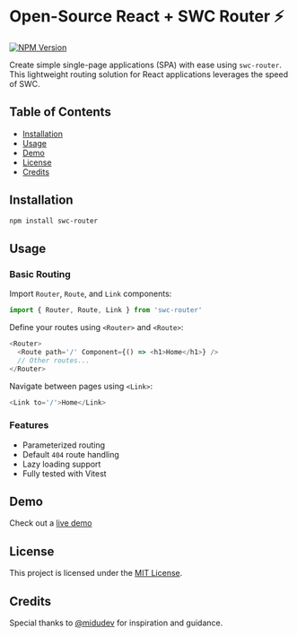 # Open-Source React + SWC Router ⚡️

[![NPM Version](https://img.shields.io/npm/v/swc-router.svg)](https://www.npmjs.com/package/swc-router)

Create simple single-page applications (SPA) with ease using `swc-router`. This lightweight routing solution for React applications leverages the speed of SWC.

## Table of Contents

- [Installation](#installation)
- [Usage](#usage)
- [Demo](#demo)
- [License](#license)
- [Credits](#credits)

## Installation

```bash
npm install swc-router
```

## Usage

### Basic Routing

Import `Router`, `Route`, and `Link` components:

```js
import { Router, Route, Link } from 'swc-router'
```

Define your routes using `<Router>` and `<Route>`:

```js
<Router>
  <Route path='/' Component={() => <h1>Home</h1>} />
  // Other routes...
</Router>
```

Navigate between pages using `<Link>`:

```js
<Link to='/'>Home</Link>
```

### Features

- Parameterized routing
- Default `404` route handling
- Lazy loading support
- Fully tested with Vitest

## Demo

Check out a [live demo](https://swc-router-demo.emapeire.repl.co/)

## License

This project is licensed under the [MIT License](/LICENSE).

## Credits

Special thanks to [@midudev](https://github.com/midudev) for inspiration and guidance.
